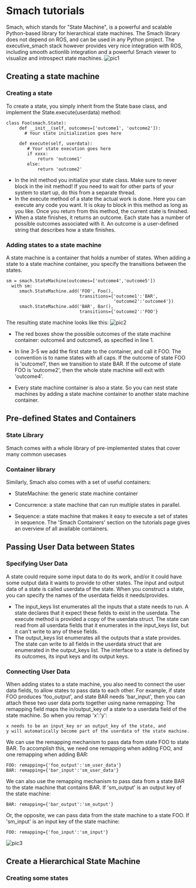 # Smach tutorials
Smach, which stands for "State Machine", is a powerful and scalable Python-based library for hierarchical state machines. The Smach library does not depend on ROS, and can be used in any Python project. The executive_smach stack however provides very nice integration with ROS, including smooth actionlib integration and a powerful Smach viewer to visualize and introspect state machines. 
![pic1](http://wiki.ros.org/pr2_plugs_executive?action=AttachFile&do=get&target=smach.png)
## Creating a state machine
### Creating a state
To create a state, you simply inherit from the State base class, and implement the State.execute(userdata) method:<br />
```
class Foo(smach.State):
     def __init__(self, outcomes=['outcome1', 'outcome2']):
       # Your state initialization goes here

     def execute(self, userdata):
        # Your state execution goes here
        if xxxx:
            return 'outcome1'
        else:
            return 'outcome2'
```
* In the init method you initialize your state class. Make sure to never block in the init method! If you need to wait for other parts of your system to start up, do this from a separate thread.<br />
* In the execute method of a state the actual work is done. Here you can execute any code you want. It is okay to block in this method as long as you like. Once you return from this method, the current state is finished.<br />
* When a state finishes, it returns an outcome. Each state has a number of possible outcomes associated with it. An outcome is a user-defined string that describes how a state finishes.
### Adding states to a state machine
A state machine is a container that holds a number of states. When adding a state to a state machine container, you specify the transitions between the states.
```
sm = smach.StateMachine(outcomes=['outcome4','outcome5'])
  with sm:
     smach.StateMachine.add('FOO', Foo(),
                            transitions={'outcome1':'BAR',
                                         'outcome2':'outcome4'})
     smach.StateMachine.add('BAR', Bar(),
                            transitions={'outcome2':'FOO'}
 ```
 The resulting state machine looks like this:
 ![pic2](http://wiki.ros.org/smach/Tutorials/Getting%20Started?action=AttachFile&do=get&target=simple.png)
* The red boxes show the possible outcomes of the state machine container: outcome4 and outcome5, as specified in line 1.

* In line 3-5 we add the first state to the container, and call it FOO. The convention is to name states with all caps. If the outcome of state FOO is 'outcome1', then we transition to state BAR. If the outcome of state FOO is 'outcome2', then the whole state machine will exit with 'outcome4'.

* Every state machine container is also a state. So you can nest state machines by adding a state machine container to another state machine container.
 ## Pre-defined States and Containers
 ### State Library
 Smach comes with a whole library of pre-implemented states that cover many common usecases
 ###  Container library
 Similarly, Smach also comes with a set of useful containers:

* StateMachine: the generic state machine container

* Concurrence: a state machine that can run multiple states in parallel.

* Sequence: a state machine that makes it easy to execute a set of states in sequence. The 'Smach Containers' section on the tutorials page gives an overview of all available containers.
## Passing User Data between States
### Specifying User Data
A state could require some input data to do its work, and/or it could have some output data it wants to provide to other states. The input and output data of a state is called userdata of the state. When you construct a state, you can specify the names of the userdata fields it needs/provides. 
* The input_keys list enumerates all the inputs that a state needs to run. A state declares that it expect these fields to exist in the userdata. The execute method is provided a copy of the userdata struct. The state can read from all userdata fields that it enumerates in the input_keys list, but it can't write to any of these fields. 
* The output_keys list enumerates all the outputs that a state provides. The state can write to all fields in the userdata struct that are enumerated in the output_keys list. 
The interface to a state is defined by its outcomes, its input keys and its output keys. 
### Connecting User Data
When adding states to a state machine, you also need to connect the user data fields, to allow states to pass data to each other. For example, if state FOO produces 'foo_output', and state BAR needs 'bar_input', then you can attach these two user data ports together using name remapping:
The remapping field maps the in/output_key of a state to a userdata field of the state machine. So when you remap 'x':'y':

    x needs to be an input_key or an output_key of the state, and
    y will automatically become part of the userdata of the state machine.
 We can use the remapping mechanism to pass data from state FOO to state BAR. To accomplish this, we need one remapping when adding FOO, and one remapping when adding BAR:

    FOO: remapping={'foo_output':'sm_user_data'}
    BAR: remapping={'bar_input':'sm_user_data'} 
 We can also use the remapping mechanism to pass data from a state BAR to the state machine that contains BAR. If 'sm_output' is an output key of the state machine:

    BAR: remapping={'bar_output':'sm_output'} 

Or, the opposite, we can pass data from the state machine to a state FOO. If 'sm_input' is an input key of the state machine:

    FOO: remapping={'foo_input':'sm_input'} 
 ![pic3](  http://wiki.ros.org/smach/Tutorials/User%20Data?action=AttachFile&do=get&target=user_data.png)
## Create a Hierarchical State Machine
### Creating some states



